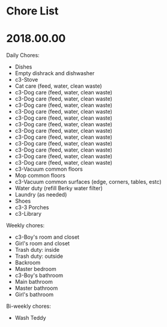 # Chore List
# 2018.00.00



Daily Chores:
   * Dishes
   * Empty dishrack and dishwasher
   * c3-Stove
   * Cat care (feed, water, clean waste)
   * c3-Dog care (feed, water, clean waste)
   * c3-Dog care (feed, water, clean waste)
   * c3-Dog care (feed, water, clean waste)
   * c3-Dog care (feed, water, clean waste)
   * c3-Dog care (feed, water, clean waste)
   * c3-Dog care (feed, water, clean waste)
   * c3-Dog care (feed, water, clean waste)
   * c3-Dog care (feed, water, clean waste)
   * c3-Dog care (feed, water, clean waste)
   * c3-Dog care (feed, water, clean waste)
   * c3-Dog care (feed, water, clean waste)
   * c3-Dog care (feed, water, clean waste)
   * c3-Vacuum common floors
   * Mop common floors
   * c3-Vacuum common surfaces (edge, corners, tables, estc)
   * Water duty (refill Berky water filter)
   * Laundry (as needed)
   * Shoes
   * c3-3 Porches
   * c3-Library




Weekly chores:
   * c3-Boy's room and closet
   * Girl's room and closet
   * Trash duty: inside
   * Trash duty: outside
   * Backroom
   * Master bedroom
   * c3-Boy's bathroom
   * Main bathroom
   * Master bathroom
   * Girl's bathroom





Bi-weekly chores:
   * Wash Teddy
